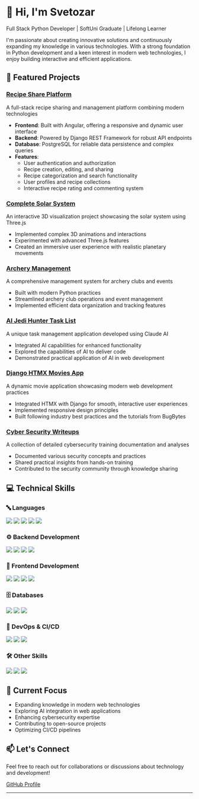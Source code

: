 # 👋 Hi, I'm Svetozar

Full Stack Python Developer | SoftUni Graduate | Lifelong Learner

I'm passionate about creating innovative solutions and continuously expanding my knowledge in various technologies. With a strong foundation in Python development and a keen interest in modern web technologies, I enjoy building interactive and efficient applications.

## 🚀 Featured Projects

### [Recipe Share Platform](https://github.com/SvetozarP/RecipeSharePlatform)
A full-stack recipe sharing and management platform combining modern technologies
- **Frontend**: Built with Angular, offering a responsive and dynamic user interface
- **Backend**: Powered by Django REST Framework for robust API endpoints
- **Database**: PostgreSQL for reliable data persistence and complex queries
- **Features**:
  - User authentication and authorization
  - Recipe creation, editing, and sharing
  - Recipe categorization and search functionality
  - User profiles and recipe collections
  - Interactive recipe rating and commenting system

### [Complete Solar System](https://github.com/SvetozarP/CompleteSolarSystem)
An interactive 3D visualization project showcasing the solar system using Three.js
- Implemented complex 3D animations and interactions
- Experimented with advanced Three.js features
- Created an immersive user experience with realistic planetary movements

### [Archery Management](https://github.com/SvetozarP/ArcheryManagement)
A comprehensive management system for archery clubs and events
- Built with modern Python practices
- Streamlined archery club operations and event management
- Implemented efficient data organization and tracking features

### [AI Jedi Hunter Task List](https://github.com/SvetozarP/AIJediHunterTaskList)
A unique task management application developed using Claude AI
- Integrated AI capabilities for enhanced functionality
- Explored the capabilities of AI to deliver code
- Demonstrated practical application of AI in web development

### [Django HTMX Movies App](https://github.com/SvetozarP/DjangoHTMXMoviesApp)
A dynamic movie application showcasing modern web development practices
- Integrated HTMX with Django for smooth, interactive user experiences
- Implemented responsive design principles
- Built following industry best practices and the tutorials from BugBytes

### [Cyber Security Writeups](https://github.com/SvetozarP/CyberSecurityWriteups)
A collection of detailed cybersecurity training documentation and analyses
- Documented various security concepts and practices
- Shared practical insights from hands-on training
- Contributed to the security community through knowledge sharing

## 💻 Technical Skills

### 🔤 Languages
<p>
  <img src="https://img.shields.io/badge/Python-3776AB?style=for-the-badge&logo=python&logoColor=white" />
  <img src="https://img.shields.io/badge/JavaScript-F7DF1E?style=for-the-badge&logo=javascript&logoColor=black" />
  <img src="https://img.shields.io/badge/TypeScript-007ACC?style=for-the-badge&logo=typescript&logoColor=white" />
  <img src="https://img.shields.io/badge/HTML5-E34F26?style=for-the-badge&logo=html5&logoColor=white" />
  <img src="https://img.shields.io/badge/CSS3-1572B6?style=for-the-badge&logo=css3&logoColor=white" />
</p>

### ⚙️ Backend Development
<p>
  <img src="https://img.shields.io/badge/Django-092E20?style=for-the-badge&logo=django&logoColor=white" />
  <img src="https://img.shields.io/badge/FastAPI-009688?style=for-the-badge&logo=fastapi&logoColor=white" />
  <img src="https://img.shields.io/badge/Flask-000000?style=for-the-badge&logo=flask&logoColor=white" />
  <img src="https://img.shields.io/badge/Express.js-404D59?style=for-the-badge&logo=express&logoColor=white" />
</p>

### 🎨 Frontend Development
<p>
  <img src="https://img.shields.io/badge/Angular-DD0031?style=for-the-badge&logo=angular&logoColor=white" />
  <img src="https://img.shields.io/badge/Django_Templates-092E20?style=for-the-badge&logo=django&logoColor=white" />
  <img src="https://img.shields.io/badge/HTMX-3366CC?style=for-the-badge&logo=html5&logoColor=white" />
  <img src="https://img.shields.io/badge/Three.js-000000?style=for-the-badge&logo=three.js&logoColor=white" />
</p>

### 🗄️ Databases
<p>
  <img src="https://img.shields.io/badge/PostgreSQL-316192?style=for-the-badge&logo=postgresql&logoColor=white" />
  <img src="https://img.shields.io/badge/MySQL-00000F?style=for-the-badge&logo=mysql&logoColor=white" />
  <img src="https://img.shields.io/badge/MongoDB-4EA94B?style=for-the-badge&logo=mongodb&logoColor=white" />
</p>

### 🚀 DevOps & CI/CD
<p>
  <img src="https://img.shields.io/badge/Jenkins-D24939?style=for-the-badge&logo=Jenkins&logoColor=white" />
  <img src="https://img.shields.io/badge/GitHub_Actions-2088FF?style=for-the-badge&logo=github-actions&logoColor=white" />
  <img src="https://img.shields.io/badge/Docker-2496ED?style=for-the-badge&logo=docker&logoColor=white" />
</p>

### 🛠️ Other Skills
<p>
  <img src="https://img.shields.io/badge/Git-F05032?style=for-the-badge&logo=git&logoColor=white" />
  <img src="https://img.shields.io/badge/Cybersecurity-FF0000?style=for-the-badge&logo=shield&logoColor=white" />
  <img src="https://img.shields.io/badge/AI_Integration-4B0082?style=for-the-badge&logo=artificial-intelligence&logoColor=white" />
</p>

## 🌱 Current Focus

- Expanding knowledge in modern web technologies
- Exploring AI integration in web applications
- Enhancing cybersecurity expertise
- Contributing to open-source projects
- Optimizing CI/CD pipelines

## 📫 Let's Connect

Feel free to reach out for collaborations or discussions about technology and development!

[GitHub Profile](https://github.com/SvetozarP)

---
